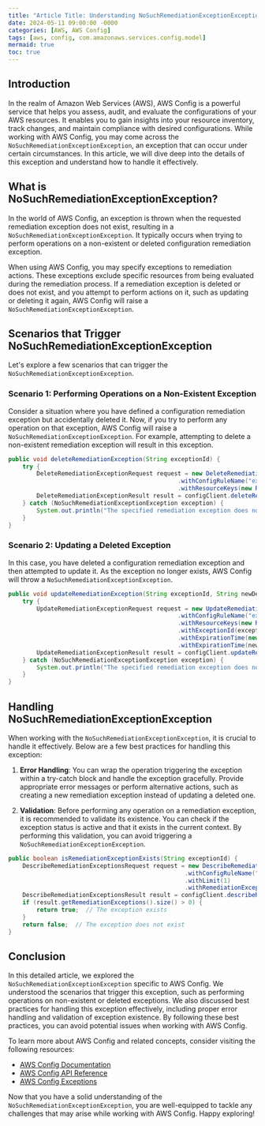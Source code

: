 ```yaml
---
title: "Article Title: Understanding NoSuchRemediationExceptionException in AWS Config"
date: 2024-05-11 09:00:00 -0000
categories: [AWS, AWS Config]
tags: [aws, config, com.amazonaws.services.config.model]
mermaid: true
toc: true
---
```



## Introduction
In the realm of Amazon Web Services (AWS), AWS Config is a powerful service that helps you assess, audit, and evaluate the configurations of your AWS resources. It enables you to gain insights into your resource inventory, track changes, and maintain compliance with desired configurations. While working with AWS Config, you may come across the `NoSuchRemediationExceptionException`, an exception that can occur under certain circumstances. In this article, we will dive deep into the details of this exception and understand how to handle it effectively.

## What is NoSuchRemediationExceptionException?
In the world of AWS Config, an exception is thrown when the requested remediation exception does not exist, resulting in a `NoSuchRemediationExceptionException`. It typically occurs when trying to perform operations on a non-existent or deleted configuration remediation exception.

When using AWS Config, you may specify exceptions to remediation actions. These exceptions exclude specific resources from being evaluated during the remediation process. If a remediation exception is deleted or does not exist, and you attempt to perform actions on it, such as updating or deleting it again, AWS Config will raise a `NoSuchRemediationExceptionException`.

## Scenarios that Trigger NoSuchRemediationExceptionException
Let's explore a few scenarios that can trigger the `NoSuchRemediationExceptionException`.

### Scenario 1: Performing Operations on a Non-Existent Exception
Consider a situation where you have defined a configuration remediation exception but accidentally deleted it. Now, if you try to perform any operation on that exception, AWS Config will raise a `NoSuchRemediationExceptionException`. For example, attempting to delete a non-existent remediation exception will result in this exception.

```java
public void deleteRemediationException(String exceptionId) {
    try {
        DeleteRemediationExceptionRequest request = new DeleteRemediationExceptionRequest()
                                                .withConfigRuleName("example-rule")
                                                .withResourceKeys(new ResourceKey().withResourceId("example-resource"));
        DeleteRemediationExceptionResult result = configClient.deleteRemediationException(request);
    } catch (NoSuchRemediationExceptionException exception) {
        System.out.println("The specified remediation exception does not exist.");
    }
}
```

### Scenario 2: Updating a Deleted Exception
In this case, you have deleted a configuration remediation exception and then attempted to update it. As the exception no longer exists, AWS Config will throw a `NoSuchRemediationExceptionException`.

```java
public void updateRemediationException(String exceptionId, String newDescription) {
    try {
        UpdateRemediationExceptionRequest request = new UpdateRemediationExceptionRequest()
                                                .withConfigRuleName("example-rule")
                                                .withResourceKeys(new ResourceKey().withResourceId("example-resource"))
                                                .withExceptionId(exceptionId)
                                                .withExpirationTime(new Date())
                                                .withExpirationTime(newDescription);
        UpdateRemediationExceptionResult result = configClient.updateRemediationException(request);
    } catch (NoSuchRemediationExceptionException exception) {
        System.out.println("The specified remediation exception does not exist.");
    }
}
```

## Handling NoSuchRemediationExceptionException
When working with the `NoSuchRemediationExceptionException`, it is crucial to handle it effectively. Below are a few best practices for handling this exception:

1. **Error Handling**: You can wrap the operation triggering the exception within a try-catch block and handle the exception gracefully. Provide appropriate error messages or perform alternative actions, such as creating a new remediation exception instead of updating a deleted one.

2. **Validation**: Before performing any operation on a remediation exception, it is recommended to validate its existence. You can check if the exception status is active and that it exists in the current context. By performing this validation, you can avoid triggering a `NoSuchRemediationExceptionException`.

```java
public boolean isRemediationExceptionExists(String exceptionId) {
    DescribeRemediationExceptionsRequest request = new DescribeRemediationExceptionsRequest()
                                                  .withConfigRuleName("example-rule")
                                                  .withLimit(1)
                                                  .withRemediationExceptionIds(exceptionId);
    DescribeRemediationExceptionsResult result = configClient.describeRemediationExceptions(request);
    if (result.getRemediationExceptions().size() > 0) {
        return true;  // The exception exists
    }
    return false;  // The exception does not exist
}
```

## Conclusion
In this detailed article, we explored the `NoSuchRemediationExceptionException` specific to AWS Config. We understood the scenarios that trigger this exception, such as performing operations on non-existent or deleted exceptions. We also discussed best practices for handling this exception effectively, including proper error handling and validation of exception existence. By following these best practices, you can avoid potential issues when working with AWS Config.

To learn more about AWS Config and related concepts, consider visiting the following resources:
- [AWS Config Documentation](https://docs.aws.amazon.com/config/index.html)
- [AWS Config API Reference](https://docs.aws.amazon.com/cli/latest/reference/configservice/index.html)
- [AWS Config Exceptions](https://docs.aws.amazon.com/config/latest/developerguide/exceptions.html)

Now that you have a solid understanding of the `NoSuchRemediationExceptionException`, you are well-equipped to tackle any challenges that may arise while working with AWS Config. Happy exploring!